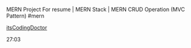 MERN Project For resume | MERN Stack | MERN CRUD Operation (MVC Pattern) #mern

[itsCodingDoctor](https://www.youtube.com/watch?v=Zl4WGPK7z-0)

27:03

 